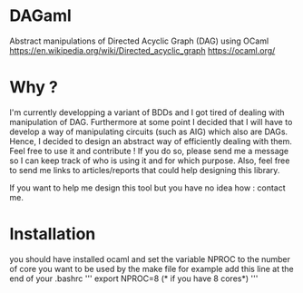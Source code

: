 # DAGaml
Abstract manipulations of Directed Acyclic Graph (DAG) using OCaml
https://en.wikipedia.org/wiki/Directed_acyclic_graph
https://ocaml.org/

# Why ?
I'm currently developping a variant of BDDs and I got tired of dealing with manipulation of DAG. Furthermore at some point I decided that I will have to develop a way of manipulating circuits (such as AIG) which also are DAGs. Hence, I decided to design an abstract way of efficiently dealing with them.
Feel free to use it and contribute !
If you do so, please send me a message so I can keep track of who is using it and for which purpose.
Also, feel free to send me links to articles/reports that could help designing this library.

If you want to help me design this tool but you have no idea how : contact me.

# Installation
you should have installed ocaml and set the variable NPROC to the number of core you want to be used by the make file
for example add this line at the end of your .bashrc
'''
export NPROC=8 (* if you have 8 cores*)
'''
